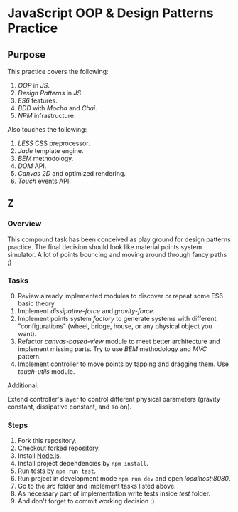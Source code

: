 # JavaScript OOP & Design Patterns Practice

## Purpose

This practice covers the following:

1. *OOP* in *JS*.
2. *Design Patterns* in *JS*.
3. *ES6* features.
4. *BDD* with *Mocha* and *Chai*.
5. *NPM* infrastructure.

Also touches the following:

1. *LESS* CSS preprocessor.
2. *Jade* template engine.
3. *BEM* methodology.
4. *DOM* API.
5. *Canvas 2D* and optimized rendering.
6. *Touch* events API.

## Z

### Overview

This compound task has been conceived as play ground for design patterns practice.
The final decision should look like material points system simulator.
A lot of points bouncing and moving around through fancy paths ;)

### Tasks

0. Review already implemented modules to discover or repeat some ES6 basic theory.
1. Implement *dissipative-force* and *gravity-force*.
2. Implement points system *factory* to generate systems with different "configurations" (wheel, bridge, house, or any physical object you want).
3. Refactor *canvas-based-view* module to meet better architecture and implement missing parts. Try to use *BEM* methodology and *MVC* pattern.
4. Implement controller to move points by tapping and dragging them. Use *touch-utils* module.

Additional:

Extend controller's layer to control different physical parameters (gravity constant, dissipative constant, and so on).

### Steps

1. Fork this repository.
2. Checkout forked repository.
1. Install [Node.js](http://nodejs.org/).
2. Install project dependencies by `npm install`.
3. Run tests by `npm run test`.
4. Run project in development mode `npm run dev` and open *localhost:8080*.
5. Go to the *src* folder and implement tasks listed above.
6. As necessary part of implementation write tests inside *test* folder.
7. And don't forget to commit working decision ;)
